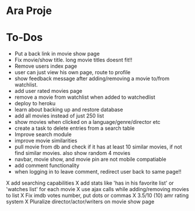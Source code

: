 # Ara Proje

# To-Dos
* Put a back link in movie show page
* Fix movie/show title. long movie titles doesnt fit!!
* Remove users index page
* user can just view his own page, route to profile
* show feedback message after adding/removing a movie to/from watchlist.
* add user rated movies page
* remove a movie from watchlist when added to watchedlist
* deploy to heroku
* learn about backing up and restore database
* add all movies instead of just 250 list
* show movies when clicked on a language/genre/director etc
* create a task to delete entries from a search table
* Improve search module
* improve movie similarities
* pull movie from db and check if it has at least 10 similar movies, if not
  find similar movies. also show random 4 movies
* navbar, movie show, and movie pin are not mobile compatiable
* add comment functionality
* when logging in to leave comment, redirect user back to same page!!

X add searching capabilities
X add stats like 'has in his favorite list' or 'watches list' for each movie
X use ajax calls while adding/removing movies to list
X Fix imdb votes number, put dots or commas
X 3.5/10 (10) amr rating system
X Pluralize director/actor/writers on movie show page
